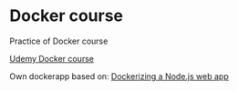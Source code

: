 # Docker course

Practice of Docker course

<a href="https://www.udemy.com/share/101DrYB0MbcFtVQHs=/">Udemy Docker course</a>

Own dockerapp based on:
<a href="https://nodejs.org/fr/docs/guides/nodejs-docker-webapp/">Dockerizing a Node.js web app</a>